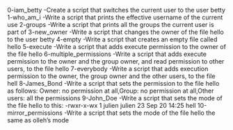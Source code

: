 0-iam_betty -Create a script that switches the current user to the user betty
1-who_am_i -Write a script that prints the effective username of the current use
2-groups -Write a script that prints all the groups the current user is part of
3-new_owner -Write a script that changes the owner of the file hello to the user betty
4-empty -Write a script that creates an empty file called hello
5-execute -Write a script that adds execute permission to the owner of the file hello
6-multiple_permissions -Write a script that adds execute permission to the owner and the group owner, and read permission to other users, to the file hello
7-everybody -Write a script that adds execution permission to the owner, the group owner and the other users, to the file hell
8-James_Bond -Write a script that sets the permission to the file hello as follows: Owner: no permission at all,Group: no permission at all,Other users: all the permissions 
9-John_Doe -Write a script that sets the mode of the file hello to this: -rwxr-x-wx 1 julien julien 23 Sep 20 14:25 hell
10-mirror_permissions -Write a script that sets the mode of the file hello the same as olleh’s mode

